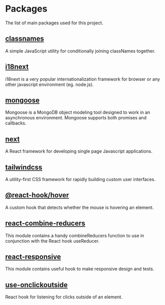 # Packages

The list of main packages used for this project.

## [classnames](https://www.npmjs.com/package/classnames)

A simple JavaScript utility for conditionally joining classNames together.

## [i18next](https://www.npmjs.com/package/i18next)

i18next is a very popular internationalization framework for browser or any other javascript environment (eg. node.js).

## [mongoose](https://www.npmjs.com/package/mongoose)

Mongoose is a MongoDB object modeling tool designed to work in an asynchronous environment. Mongoose supports both promises and callbacks.

## [next](https://www.npmjs.com/package/next)

A React framework for developing single page Javascript applications.

## [tailwindcss](https://www.npmjs.com/package/tailwindcss)

A utility-first CSS framework for rapidly building custom user interfaces.

## [@react-hook/hover](https://www.npmjs.com/package/@react-hook/hover)

A custom hook that detects whether the mouse is hovering an element.

## [react-combine-reducers](https://www.npmjs.com/package/react-combine-reducers)

This module contains a handy combineReducers function to use in conjunction with the React hook useReducer.

## [react-responsive](https://www.npmjs.com/package/react-responsive)

This module contains useful hook to make responsive design and tests.

## [use-onclickoutside](https://www.npmjs.com/package/use-onclickoutside)

React hook for listening for clicks outside of an element.
